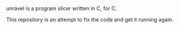 unravel is a program slicer written in C, for C.

This repository is an attempt to fix the code and get it running again.

